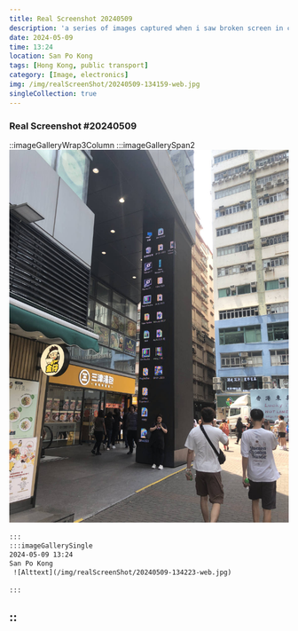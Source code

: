 ```yaml
---
title: Real Screenshot 20240509
description: 'a series of images captured when i saw broken screen in city'
date: 2024-05-09
time: 13:24
location: San Po Kong
tags: [Hong Kong, public transport]
category: [Image, electronics]
img: /img/realScreenShot/20240509-134159-web.jpg
singleCollection: true
---
```


### Real Screenshot #20240509

::imageGalleryWrap3Column
    :::imageGallerySpan2
     ![Alttext](/img/realScreenShot/20240509-134159-web.jpg)

    :::
    :::imageGallerySingle
    2024-05-09 13:24  
    San Po Kong
     ![Alttext](/img/realScreenShot/20240509-134223-web.jpg)

    :::
::
---